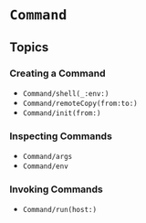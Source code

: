 # ``Command``

## Topics

### Creating a Command

- ``Command/shell(_:env:)``
- ``Command/remoteCopy(from:to:)``
- ``Command/init(from:)``

### Inspecting Commands

- ``Command/args``
- ``Command/env``

### Invoking Commands

- ``Command/run(host:)``

